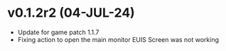 # v0.1.2r2 (04-JUL-24)
- Update for game patch 1.1.7
- Fixing action to open the main monitor EUIS Screen was not working
